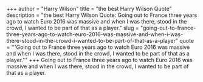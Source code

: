 +++
author = "Harry Wilson"
title = "the best Harry Wilson Quote"
description = "the best Harry Wilson Quote: Going out to France three years ago to watch Euro 2016 was massive and when I was there, stood in the crowd, I wanted to be part of that as a player."
slug = "going-out-to-france-three-years-ago-to-watch-euro-2016-was-massive-and-when-i-was-there-stood-in-the-crowd-i-wanted-to-be-part-of-that-as-a-player"
quote = '''Going out to France three years ago to watch Euro 2016 was massive and when I was there, stood in the crowd, I wanted to be part of that as a player.'''
+++
Going out to France three years ago to watch Euro 2016 was massive and when I was there, stood in the crowd, I wanted to be part of that as a player.
